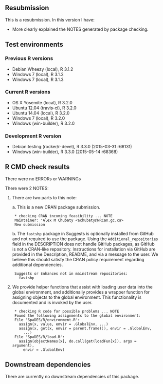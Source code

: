 ## Resubmission

This is a resubmission. In this version I have:

* More clearly explained the NOTES generated by package checking.

## Test environments

### Previous R versions
* Debian Wheezy           (local), R 3.1.2
* Windows 7               (local), R 3.1.2
* Windows 7               (local), R 3.1.3

### Current R versions
* OS X Yosemite           (local), R 3.2.0
* Ubuntu 12.04        (travis-ci), R 3.2.0
* Ubuntu 14.04            (local), R 3.2.0
* Windows 7               (local), R 3.2.0
* Windows           (win-builder), R 3.2.0

### Development R version
* Debian:testing (rocker/r-devel), R 3.3.0 (2015-03-31 r68131)
* Windows           (win-builder), R 3.3.0 (2015-05-14 r68368)

## R CMD check results

There were no ERRORs or WARNINGs

There were 2 NOTES:

1. There are two parts to this note:

    a. This is a new CRAN package submission.

        * checking CRAN incoming feasibility ... NOTE
        Maintainer: 'Alex M Chubaty <achubaty@NRCan.gc.ca>
        New submission

    b. The `fastshp` package in Suggests is optionally installed from GitHub and not required to use the package. Using the `Additional_repositories` field in the DESCRIPTION does not handle GitHub packages, as GitHub is not a CRAN-like repository. Instructions for installation via GitHub are provided in the Description, README, and via a message to the user. We believe this should satisfy the CRAN policy requirement regarding additional dependencies.

        Suggests or Enhances not in mainstream repositories:
          fastshp

2. We provide helper functions that assist with loading user data into the global environment, and additionally provides a wrapper function for assigning objects to the global environment. This functionality is documented and is invoked by the user.

        * checking R code for possible problems ... NOTE
        Found the following assignments to the global environment:
        File 'SpaDES/R/environment.R':
          assign(x, value, envir = .GlobalEnv, ...)
          assign(x, get(x, envir = parent.frame()), envir = .GlobalEnv,
            ...)
        File 'SpaDES/R/load.R':
          assign(objectNames[x], do.call(get(loadFun[x]), args = argument),
            envir = .GlobalEnv)

## Downstream dependencies

There are currently no downstream dependencies of this package.
